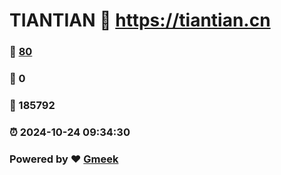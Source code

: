 # TIANTIAN :link: https://tiantian.cn 
### :page_facing_up: [80](https://tiantian.cn/tag.html) 
### :speech_balloon: 0 
### :hibiscus: 185792 
### :alarm_clock: 2024-10-24 09:34:30 
### Powered by :heart: [Gmeek](https://github.com/Meekdai/Gmeek)
